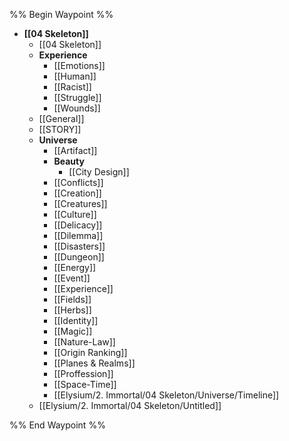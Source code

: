 %% Begin Waypoint %%
- **[[04 Skeleton]]**
	- [[04 Skeleton]]
	- **Experience**
		- [[Emotions]]
		- [[Human]]
		- [[Racist]]
		- [[Struggle]]
		- [[Wounds]]
	- [[General]]
	- [[STORY]]
	- **Universe**
		- [[Artifact]]
		- **Beauty**
			- [[City Design]]
		- [[Conflicts]]
		- [[Creation]]
		- [[Creatures]]
		- [[Culture]]
		- [[Delicacy]]
		- [[Dilemma]]
		- [[Disasters]]
		- [[Dungeon]]
		- [[Energy]]
		- [[Event]]
		- [[Experience]]
		- [[Fields]]
		- [[Herbs]]
		- [[Identity]]
		- [[Magic]]
		- [[Nature-Law]]
		- [[Origin Ranking]]
		- [[Planes & Realms]]
		- [[Proffession]]
		- [[Space-Time]]
		- [[Elysium/2. Immortal/04 Skeleton/Universe/Timeline]]
	- [[Elysium/2. Immortal/04 Skeleton/Untitled]]

%% End Waypoint %%
